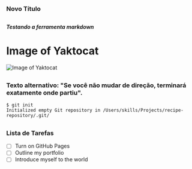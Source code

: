 ##  <h3> Novo Título
##  <h5> Testando a ferramenta markdown 

## <h1> Image of Yaktocat

![Image of Yaktocat](https://octodex.github.com/images/yaktocat.png)

##  <h3> Texto alternativo: "Se você não mudar de direção, terminará exatamente onde partiu". 

```
$ git init
Initialized empty Git repository in /Users/skills/Projects/recipe-repository/.git/
```
##  <h3> Lista de Tarefas
- [ ] Turn on GitHub Pages
- [ ] Outline my portfolio
- [ ] Introduce myself to the world
